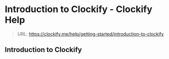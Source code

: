 # Introduction to Clockify - Clockify Help

> URL: https://clockify.me/help/getting-started/introduction-to-clockify

## Introduction to Clockify